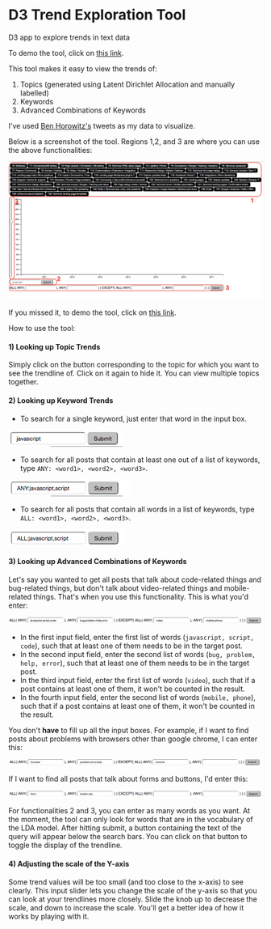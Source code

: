 # D3 Trend Exploration Tool
D3 app to explore trends in text data

To demo the tool, click on [this link](http://htmlpreview.github.io/?https://github.com/amolmane1/d3_trend_exploration_tool/blob/master/src/index.html).

This tool makes it easy to view the trends of:
1) Topics (generated using Latent Dirichlet Allocation and manually labelled)
2) Keywords
3) Advanced Combinations of Keywords

I've used [Ben Horowitz's](https://twitter.com/bhorowitz) tweets as my data to visualize. 

Below is a screenshot of the tool. Regions 1,2, and 3 are where you can use the above functionalities:

![](images/index.png)

If you missed it, to demo the tool, click on [this link](http://htmlpreview.github.io/?https://github.com/amolmane1/d3_trend_exploration_tool/blob/master/src/index.html).

How to use the tool:
#### 1) Looking up Topic Trends
Simply click on the button corresponding to the topic for which you want to see the trendline of. Click on it again to hide it. You can view multiple topics together. 

#### 2) Looking up Keyword Trends
- To search for a single keyword, just enter that word in the input box. 

![](images/simple_search_ex_1.png)

- To search for all posts that contain at least one out of a list of keywords, type `ANY: <word1>, <word2>, <word3>`.

![](images/simple_search_ex_2.png)

- To search for all posts that contain all words in a list of keywords, type `ALL: <word1>, <word2>, <word3>`.

![](images/simple_search_ex_3.png)


#### 3) Looking up Advanced Combinations of Keywords
Let's say you wanted to get all posts that talk about code-related things and bug-related things, but don't talk about video-related things and mobile-related things. That's when you use this functionality. This is what you'd enter:

![](images/advanced_search_ex_1.png)

- In the first input field, enter the first list of words (`javascript, script, code`), such that at least one of them needs to be in the target post.
- In the second input field, enter the second list of words (`bug, problem, help, error`), such that at least one of them needs to be in the target post.
- In the third input field, enter the first list of words (`video`), such that if a post contains at least one of them, it won't be counted in the result.
- In the fourth input field, enter the second list of words (`mobile, phone`), such that if a post contains at least one of them, it won't be counted in the result.

You don't **have** to fill up all the input boxes. For example, if I want to find posts about problems with browsers other than google chrome, I can enter this:

![](images/advanced_search_ex_2.png)

If I want to find all posts that talk about forms and buttons, I'd enter this:

![](images/advanced_search_ex_3.png)

For functionalities 2 and 3, you can enter as many words as you want. At the moment, the tool can only look for words that are in the vocabulary of the LDA model. After hitting submit, a button containing the text of the query will appear below the search bars. You can click on that button to toggle the display of the trendline.

#### 4) Adjusting the scale of the Y-axis
Some trend values will be too small (and too close to the x-axis) to see clearly. This input slider lets you change the scale of the y-axis so that you can look at your trendlines more closely. Slide the knob up to decrease the scale, and down to increase the scale. You'll get a better idea of how it works by playing with it.
